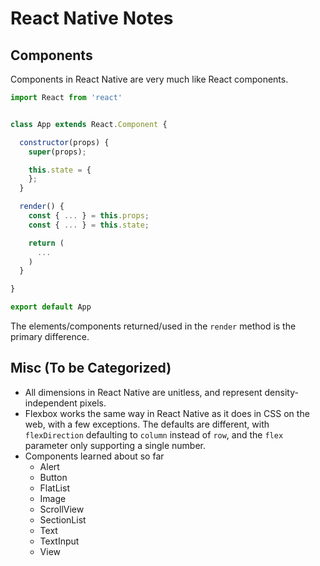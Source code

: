 # React Native Notes

## Components

Components in React Native are very much like React components.

```jsx
import React from 'react'


class App extends React.Component {

  constructor(props) {
    super(props);

    this.state = {
    };
  }

  render() {
    const { ... } = this.props;
    const { ... } = this.state;

    return (
      ...
    )
  }

}

export default App
```

The elements/components returned/used in the `render` method is the primary
difference.


## Misc (To be Categorized)

* All dimensions in React Native are unitless, and represent density-independent
  pixels.
* Flexbox works the same way in React Native as it does in CSS on the web, with a
  few exceptions.  The defaults are different, with `flexDirection` defaulting to
  `column` instead of `row`, and the `flex` parameter only supporting a single
  number.
* Components learned about so far
  + Alert
  + Button
  + FlatList
  + Image
  + ScrollView
  + SectionList
  + Text
  + TextInput
  + View
